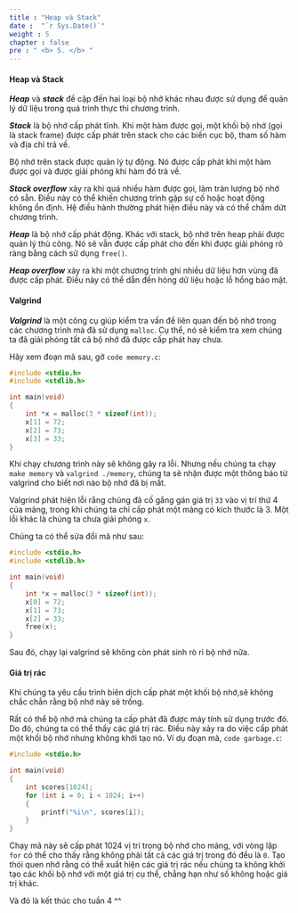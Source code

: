 ```yaml
---
title : "Heap và Stack"
date :  "`r Sys.Date()`" 
weight : 5 
chapter : false
pre : " <b> 5. </b> "
---
```

#### Heap và Stack
***Heap*** và ***stack*** đề cập đến hai loại bộ nhớ khác nhau được sử dụng để quản lý dữ liệu trong quá trình thực thi chương trình.

***Stack*** là bộ nhớ cấp phát tĩnh. Khi một hàm được gọi, một khối bộ nhớ (gọi là stack frame) được cấp phát trên stack cho các biến cục bộ, tham số hàm và địa chỉ trả về.

Bộ nhớ trên stack được quản lý tự động. Nó được cấp phát khi một hàm được gọi và được giải phóng khi hàm đó trả về.

***Stack overflow*** xảy ra khi quá nhiều hàm được gọi, làm tràn lượng bộ nhớ có sẵn. Điều này có thể khiến chương trình gặp sự cố hoặc hoạt động không ổn định. Hệ điều hành thường phát hiện điều này và có thể chấm dứt chương trình.

***Heap*** là bộ nhớ cấp phát động. Khác với stack, bộ nhớ trên heap phải được quản lý thủ công. Nó sẽ vẫn được cấp phát cho đến khi được giải phóng rõ ràng bằng cách sử dụng `free()`.

***Heap overflow*** xảy ra khi một chương trình ghi nhiều dữ liệu hơn vùng đã được cấp phát. Điều này có thể dẫn đến hỏng dữ liệu hoặc lỗ hổng bảo mật.

#### Valgrind
***Valgrind*** là một công cụ giúp kiểm tra vấn đề liên quan đến bộ nhớ trong các chương trình mà đã sử dụng `malloc`. Cụ thể, nó sẽ kiểm tra xem chúng ta đã giải phóng tất cả bộ nhớ đã được cấp phát hay chưa.

Hãy xem đoạn mã sau, gỡ `code memory.c`:

```c
#include <stdio.h>
#include <stdlib.h>

int main(void)
{
    int *x = malloc(3 * sizeof(int));
    x[1] = 72;
    x[2] = 73;
    x[3] = 33;
}
```
Khi chạy chương trình này sẽ không gây ra lỗi. Nhưng nếu chúng ta chạy `make memory` và `valgrind ./memory`, chúng ta sẽ nhận được một thông báo từ valgrind cho biết nơi nào bộ nhớ đã bị mất.

Valgrind phát hiện lỗi rằng chúng đã cố gắng gán giá trị `33` vào vị trí thứ 4 của mảng, trong khi chúng ta chỉ cấp phát một mảng có kích thước là 3. Một lỗi khác là chúng ta chưa giải phóng `x`.

Chúng ta có thể sửa đổi mã như sau:

```c
#include <stdio.h>
#include <stdlib.h>

int main(void)
{
    int *x = malloc(3 * sizeof(int));
    x[0] = 72;
    x[1] = 73;
    x[2] = 33;
    free(x);
}
```
Sau đó, chạy lại valgrind sẽ không còn phát sinh rò rỉ bộ nhớ nữa.

#### Giá trị rác
Khi chúng ta yêu cầu trình biên dịch cấp phát một khối bộ nhớ,sẽ không chắc chắn rằng bộ nhớ này sẽ trống.

Rất có thể bộ nhớ mà chúng ta cấp phát đã được máy tính sử dụng trước đó. Do đó, chúng ta có thể thấy các giá trị rác. Điều này xảy ra do việc cấp phát một khối bộ nhớ nhưng không khởi tạo nó. Ví dụ đoạn mã, `code garbage.c`:

```c
#include <stdio.h>

int main(void)
{
    int scores[1024];
    for (int i = 0; i < 1024; i++)
    {
        printf("%i\n", scores[i]);
    }
}
```
Chạy mã này sẽ cấp phát 1024 vị trí trong bộ nhớ cho mảng, với vòng lặp `for` có thể cho thấy rằng không phải tất cả các giá trị trong đó đều là `0`. Tạo thói quen nhớ rằng có thể xuất hiện các giá trị rác nếu chúng ta không khởi tạo các khối bộ nhớ với một giá trị cụ thể, chẳng hạn như số không hoặc giá trị khác.

Và đó là kết thúc cho tuần 4 ^^